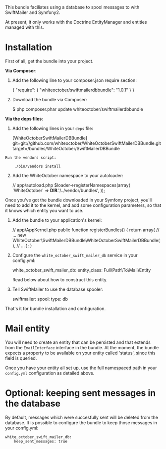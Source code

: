 This bundle faciliates using a database to spool messages to with SwiftMailer and Symfony2.

At present, it only works with the Doctrine EntityManager and entities managed with this.

Installation
============

First of all, get the bundle into your project.

**Via Composer**:

  1. Add the following line to your composer.json require section:

        {
            "require": {
                "whiteoctober/swiftmailerdbbundle": "1.0.1"
            }
        }

  2. Download the bundle via Composer:

        $ php composer.phar update whiteoctober/swiftmailerdbbundle

**Via the deps files**:

  1. Add the following lines in your ``deps`` file:

        [WhiteOctoberSwiftMailerDBBundle]
            git=git://github.com/whiteoctober/WhiteOctoberSwiftMailerDBBundle.git
            target=/bundles/WhiteOctober/SwiftMailerDBBundle

    Run the vendors script:

        ./bin/vendors install

  2. Add the WhiteOctober namespace to your autoloader:

        // app/autoload.php
        $loader->registerNamespaces(array(
            'WhiteOctober' => __DIR__.'/../vendor/bundles',
        ));

Once you've got the bundle downloaded in your Symfony project, you'll need to add it to the kernel,
and add some configuration parameters, so that it knows which entity you want to use.

  1. Add the bundle to your application's kernel:

        // app/AppKernel.php
        public function registerBundles()
        {
            return array(
                // ...
                new WhiteOctober\SwiftMailerDBBundle\WhiteOctoberSwiftMailerDBBundle(),
                // ...
            );
        }

  2. Configure the `white_october_swift_mailer_db` service in your config.yml:

        white_october_swift_mailer_db:
            entity_class: Full\Path\To\Mail\Entity

     Read below about how to construct this entity.

  3. Tell SwiftMailer to use the database spooler:

        swiftmailer:
            spool:
                type: db

That's it for bundle installation and configuration.



Mail entity
===========

You will need to create an entity that can be persisted and that extends from the
`EmailInterface` interface in the bundle.  At the moment, the bundle expects a
property to be available on your entity called 'status', since this field is queried.

Once you have your entity all set up, use the full namespaced path in your `config.yml`
configuration as detailed above.



Optional: keeping sent messages in the database
===============================================

By default, messages which were succesfully sent will be deleted from the database. It is possible to configure
the bundle to keep those messages in your config.yml:

    white_october_swift_mailer_db:
        keep_sent_messages: true
